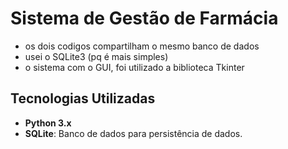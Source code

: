# Sistema de Gestão de Farmácia

- os dois codigos compartilham o mesmo banco de dados
- usei o SQLite3 (pq é mais simples)
- o sistema com o GUI, foi utilizado a biblioteca Tkinter

## Tecnologias Utilizadas

- **Python 3.x**
- **SQLite**: Banco de dados para persistência de dados.


